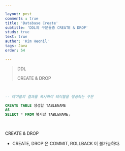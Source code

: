 ```yaml
---

layout: post
comments : true
title: 'Database Create'
subtitle: 'DDL의 구문들중 CREATE & DROP'
study: true
text: true
author: 'Kim Heonil'
tags: Java
order: 54

---
```


> DDL
>
> CREATE & DROP

<br>

``` sql
-- 테이블의 결과를 복사하여 테이블을 생성하는 구문

CREATE TABLE 생성할 TABLENAME
AS
SELECT * FROM 복사할 TABLENAME;
```

<br>

CREATE & DROP

- CREATE, DROP 은 COMMIT, ROLLBACK 이 불가능하다.

<br><br>